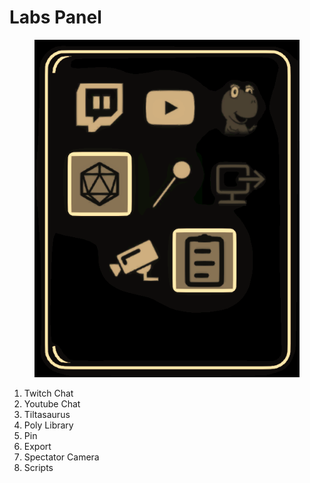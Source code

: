 # Labs Panel

<figure><img src="../../.gitbook/assets/image (29).png" alt=""><figcaption></figcaption></figure>

1. Twitch Chat
2. Youtube Chat
3. Tiltasaurus
4. Poly Library
5. Pin
6. Export
7. Spectator Camera
8. Scripts
